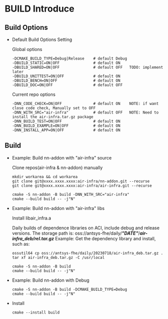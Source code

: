 # BUILD Introduce

## Build Options
- Default Build Options Setting

    Global options
    ```
    -DCMAKE_BUILD_TYPE=Debug|Release    # default Debug
    -DBUILD_STATIC=ON|OFF               # default ON
    -DBUILD_SHARED=ON|OFF               # default OFF   TODO: implement later
    -DBUILD_UNITTEST=ON|OFF             # default ON
    -DBUILD_BENCH=ON|OFF                # default ON
    -DBUILD_DOC=ON|OFF                  # default OFF
    ```

    Current repo options
    ```
    -DNN_CODE_CHECK=ON|OFF              # default ON    NOTE: if want close code check, Manually set to OFF
    -DNN_WITH_SRC="air-infra"           # default OFF   NOTE: Need to install the air-infra.tar.gz package
    -DNN_BUILD_TEST=ON|OFF              # default ON
    -DNN_BUILD_EXAMPLE=ON|OFF           # default ON
    -DNN_INSTALL_APP=ON|OFF             # default ON
    ```

## Build

- Example: Build nn-addon with "air-infra" source


    Clone repos(air-infra & nn-addon) manually

    ```
    mkdir workarea && cd workarea
    git clone git@xxxx.xxxx.xxxx:air-infra/nn-addon.git --recurse
    git clone git@xxxx.xxxx.xxxx:air-infra/air-infra.git --recurse
    ```
    ```
    cmake -S nn-addon -B build -DNN_WITH_SRC="air-infra"
    cmake --build build -- -j"N"
    ```

- Example: Build nn-addon with "air-infra" libs

    Install libair_infra.a

    Daily builds of dependence libraries on ACI, include debug and release versions.
    The storage path is: oss://antsys-fhe/daily/***"DATE"***/***air-infra_deb/rel.tar.gz***
    Example: Get the dependency library and install, such as:
    ```
    ossutil64 cp oss://antsys-fhe/daily/20230718/air-infra_deb.tar.gz .
    tar xf air-infra_deb.tar.gz -C /usr/local
    ```
    ```
    cmake -S nn-addon -B build
    cmake --build build -- -j"N"
    ```

- Example: Build nn-addon with Debug

    ```
    cmake -S nn-addon -B build -DCMAKE_BUILD_TYPE=Debug
    cmake --build build -- -j"N"
    ```

- Install

    ```
    cmake --install build
    ```
